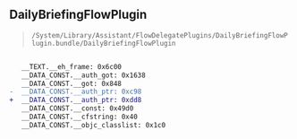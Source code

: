 ## DailyBriefingFlowPlugin

> `/System/Library/Assistant/FlowDelegatePlugins/DailyBriefingFlowPlugin.bundle/DailyBriefingFlowPlugin`

```diff

   __TEXT.__eh_frame: 0x6c00
   __DATA_CONST.__auth_got: 0x1638
   __DATA_CONST.__got: 0x848
-  __DATA_CONST.__auth_ptr: 0xc98
+  __DATA_CONST.__auth_ptr: 0xdd8
   __DATA_CONST.__const: 0x49d0
   __DATA_CONST.__cfstring: 0x40
   __DATA_CONST.__objc_classlist: 0x1c0

```

